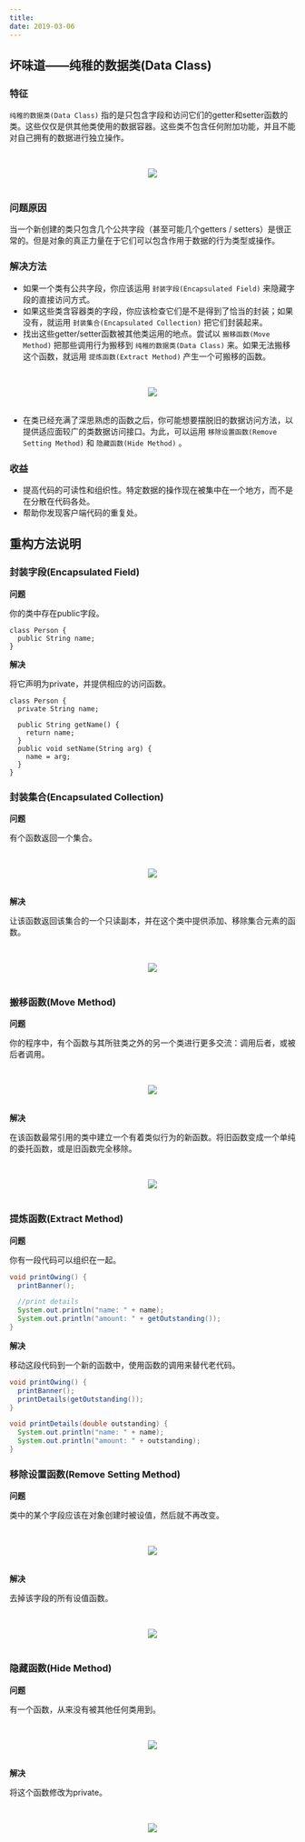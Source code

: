 ```yaml
---
title: 
date: 2019-03-06
---
```


## 坏味道——纯稚的数据类(Data Class)

### 特征

`纯稚的数据类(Data Class)` 指的是只包含字段和访问它们的getter和setter函数的类。这些仅仅是供其他类使用的数据容器。这些类不包含任何附加功能，并且不能对自己拥有的数据进行独立操作。

<br><div align="center"><img src="https://raw.githubusercontent.com/dunwu/images/master/images/design/refactor/data-class-1.png"/></div><br>

### 问题原因

当一个新创建的类只包含几个公共字段（甚至可能几个getters / setters）是很正常的。但是对象的真正力量在于它们可以包含作用于数据的行为类型或操作。

### 解决方法

- 如果一个类有公共字段，你应该运用 `封装字段(Encapsulated Field)` 来隐藏字段的直接访问方式。
- 如果这些类含容器类的字段，你应该检查它们是不是得到了恰当的封装；如果没有，就运用  `封装集合(Encapsulated Collection)` 把它们封装起来。
- 找出这些getter/setter函数被其他类运用的地点。尝试以 `搬移函数(Move Method)`  把那些调用行为搬移到 `纯稚的数据类(Data Class)` 来。如果无法搬移这个函数，就运用 `提炼函数(Extract Method)` 产生一个可搬移的函数。

<br><div align="center"><img src="https://raw.githubusercontent.com/dunwu/images/master/images/design/refactor/data-class-2.png"/></div><br>

-  在类已经充满了深思熟虑的函数之后，你可能想要摆脱旧的数据访问方法，以提供适应面较广的类数据访问接口。为此，可以运用 `移除设置函数(Remove Setting Method)`  和 `隐藏函数(Hide Method)` 。

### 收益

- 提高代码的可读性和组织性。特定数据的操作现在被集中在一个地方，而不是在分散在代码各处。
- 帮助你发现客户端代码的重复处。

## 重构方法说明

### 封装字段(Encapsulated Field)

**问题**

你的类中存在public字段。

```
class Person {
  public String name;
}
```

**解决**

将它声明为private，并提供相应的访问函数。

```
class Person {
  private String name;

  public String getName() {
    return name;
  }
  public void setName(String arg) {
    name = arg;
  }
}
```

### 封装集合(Encapsulated Collection)

**问题**

有个函数返回一个集合。

<br><div align="center"><img src="https://raw.githubusercontent.com/dunwu/images/master/images/design/refactor/encapsulate-collection-before.png"/></div><br>

**解决**

让该函数返回该集合的一个只读副本，并在这个类中提供添加、移除集合元素的函数。

<br><div align="center"><img src="https://raw.githubusercontent.com/dunwu/images/master/images/design/refactor/encapsulate-collection-after.png"/></div><br>

### 搬移函数(Move Method)

**问题**

你的程序中，有个函数与其所驻类之外的另一个类进行更多交流：调用后者，或被后者调用。

<br><div align="center"><img src="https://raw.githubusercontent.com/dunwu/images/master/images/design/refactor/move-method-before.png"/></div><br>

**解决**

在该函数最常引用的类中建立一个有着类似行为的新函数。将旧函数变成一个单纯的委托函数，或是旧函数完全移除。

<br><div align="center"><img src="https://raw.githubusercontent.com/dunwu/images/master/images/design/refactor/move-method-after.png"/></div><br>

### 提炼函数(Extract Method)

**问题**

你有一段代码可以组织在一起。

```java
void printOwing() {
  printBanner();

  //print details
  System.out.println("name: " + name);
  System.out.println("amount: " + getOutstanding());
}
```
**解决**

移动这段代码到一个新的函数中，使用函数的调用来替代老代码。

```java
void printOwing() {
  printBanner();
  printDetails(getOutstanding());
}

void printDetails(double outstanding) {
  System.out.println("name: " + name);
  System.out.println("amount: " + outstanding);
}
```

### 移除设置函数(Remove Setting Method)

**问题**

类中的某个字段应该在对象创建时被设值，然后就不再改变。

<br><div align="center"><img src="https://raw.githubusercontent.com/dunwu/images/master/images/design/refactor/remove-setting-method-before.png"/></div><br>

**解决**

去掉该字段的所有设值函数。

<br><div align="center"><img src="https://raw.githubusercontent.com/dunwu/images/master/images/design/refactor/remove-setting-method-after.png"/></div><br>

### 隐藏函数(Hide Method)

**问题**

有一个函数，从来没有被其他任何类用到。

<br><div align="center"><img src="https://raw.githubusercontent.com/dunwu/images/master/images/design/refactor/hide-method-before.png"/></div><br>

**解决**

将这个函数修改为private。

<br><div align="center"><img src="https://raw.githubusercontent.com/dunwu/images/master/images/design/refactor/hide-method-after.png"/></div><br>
